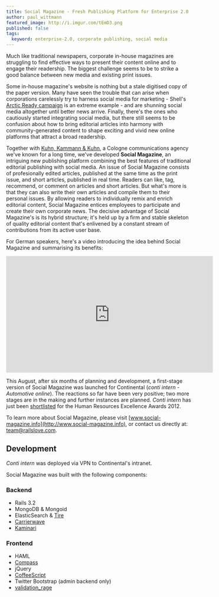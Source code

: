 ```yaml
---
title: Social Magazine - Fresh Publishing Platform for Enterprise 2.0
author: paul_wittmann
featured_image: http://i.imgur.com/tEmD3.png
published: false
tags:
  keyword: enterprise-2.0, corporate publishing, social media
---
```


Much like traditional newspapers, corporate in-house magazines are struggling to find effective ways to present their content online and to engage their readership. The biggest challenge seems to be to strike a good balance between new media and existing print issues.

Some in-house magazine's website is nothing but a stale digitised copy of the paper version. Many have seen the trouble that can arise when corporations carelessly try to harness social media for marketing - Shell's [Arctic Ready campaign](http://arcticready.com/social/gallery) is an extreme example - and are shunning social media altogether until better news arrive. Finally, there's the ones who cautiously started integrating social media, but there still seems to be confusion about how to bring editorial articles into harmony with community-generated content to shape exciting and vivid new online platforms that attract a broad readership.

Together with [Kuhn, Kammann & Kuhn](http://www.kkundk.de), a Cologne communications agency we've known for a long time, we've developed **Social Magazine**, an intriguing new publishing platform combining the best features of traditional editorial publishing with social media.
An issue of Social Magazine consists of profesionally edited articles, published at the same time as the print issue, and short articles, published in real time. Readers can like, tag, recommend, or comment on articles and short articles. But what's more is that they can also write their own articles and compile them to their personal issues. By allowing readers to individually remix and enrich editorial content, Social Magazine entices employees to participate and create their own corporate news. The decisive advantage of Social Magazine's is its hybrid structure; it's held up by a firm and stable skeleton of quality editorial content that's enlivened by a constant stream of contributions from its active user base.

For German speakers, here's a video introducing the idea behind Social Magazine and summarising its benefits:
<iframe width="560" height="315" src="http://www.youtube.com/embed/1dzbhKD3x3E" frameborder="0" allowfullscreen></iframe>

This August, after six months of planning and development, a first-stage version of Social Magazine was launched for Continental (_conti intern - Automotive online_). The reactions so far have been very positive; two more stages are in the making and further instances are planned. _Conti intern_ has just been [shortlisted](http://www.hr-excellence-awards.de/shortlist) for the Human
Resources Excellence Awards 2012.

To learn more about Social Magazine, please visit [www.social-magazine.info](http://www.social-magazine.info), or contact us directly at: [team@railslove.com](mailto:team@railslove.com).


Development
-----------

_Conti intern_ was deployed via VPN to Continental's intranet.

Social Magazine was built with the following components:

### Backend
* Rails 3.2
* MongoDB &amp; Mongoid
* ElasticSearch &amp; [Tire](https://github.com/karmi/tire)
* [Carrierwave](https://github.com/jnicklas/carrierwave)
* [Kaminari](https://github.com/amatsuda/kaminari)

### Frontend
* HAML
* [Compass](http://compass-style.org)
* jQuery
* [CoffeeScript](http://coffeescript.org)
* Twitter Bootstrap (admin backend only)
* [validation_rage](https://github.com/bumi/validation_rage)
